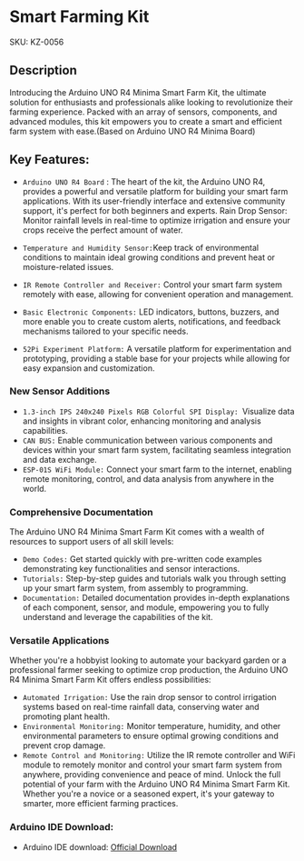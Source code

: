 # Smart Farming Kit 
SKU: KZ-0056  
## Description 
Introducing the Arduino UNO R4 Minima Smart Farm Kit, the ultimate solution for enthusiasts and professionals alike looking to revolutionize their farming experience. Packed with an array of sensors, components, and advanced modules, this kit empowers you to create a smart and efficient farm system with ease.(Based on Arduino UNO R4 Minima Board) 



## Key Features:

* `Arduino UNO R4 Board` : The heart of the kit, the Arduino UNO R4, provides a powerful and versatile platform for building your smart farm applications. With its user-friendly interface and extensive community support, it's perfect for both beginners and experts.
Rain Drop Sensor: Monitor rainfall levels in real-time to optimize irrigation and ensure your crops receive the perfect amount of water.

* `Temperature and Humidity Sensor:`Keep track of environmental conditions to maintain ideal growing conditions and prevent heat or moisture-related issues.
* `IR Remote Controller and Receiver:` Control your smart farm system remotely with ease, allowing for convenient operation and management.
* `Basic Electronic Components:` LED indicators, buttons, buzzers, and more enable you to create custom alerts, notifications, and feedback mechanisms tailored to your specific needs.
* `52Pi Experiment Platform:` A versatile platform for experimentation and prototyping, providing a stable base for your projects while allowing for easy expansion and customization.
### New Sensor Additions
* `1.3-inch IPS 240x240 Pixels RGB Colorful SPI Display: `Visualize data and insights in vibrant color, enhancing monitoring and analysis capabilities.
* `CAN BUS:` Enable communication between various components and devices within your smart farm system, facilitating seamless integration and data exchange.
* `ESP-01S WiFi Module:` Connect your smart farm to the internet, enabling remote monitoring, control, and data analysis from anywhere in the world.
### Comprehensive Documentation

The Arduino UNO R4 Minima Smart Farm Kit comes with a wealth of resources to support users of all skill levels:

* `Demo Codes:` Get started quickly with pre-written code examples demonstrating key functionalities and sensor interactions.
* `Tutorials:` Step-by-step guides and tutorials walk you through setting up your smart farm system, from assembly to programming.
* `Documentation:` Detailed documentation provides in-depth explanations of each component, sensor, and module, empowering you to fully understand and leverage the capabilities of the kit.
### Versatile Applications

Whether you're a hobbyist looking to automate your backyard garden or a professional farmer seeking to optimize crop production, the Arduino UNO R4 Minima Smart Farm Kit offers endless possibilities:

* `Automated Irrigation:` Use the rain drop sensor to control irrigation systems based on real-time rainfall data, conserving water and promoting plant health.
* `Environmental Monitoring:` Monitor temperature, humidity, and other environmental parameters to ensure optimal growing conditions and prevent crop damage.
* `Remote Control and Monitoring:` Utilize the IR remote controller and WiFi module to remotely monitor and control your smart farm system from anywhere, providing convenience and peace of mind.
Unlock the full potential of your farm with the Arduino UNO R4 Minima Smart Farm Kit. Whether you're a novice or a seasoned expert, it's your gateway to smarter, more efficient farming practices.

### Arduino IDE Download:
* Arduino IDE download: [Official Download](https://www.arduino.cc/en/software)

